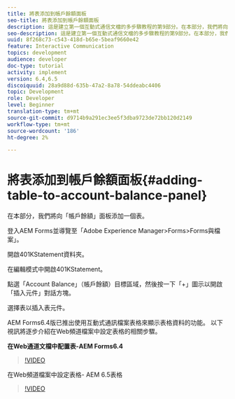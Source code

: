 ```yaml
---
title: 將表添加到帳戶餘額面板
seo-title: 將表添加到帳戶餘額面板
description: 這是建立第一個互動式通信文檔的多步驟教程的第9部分。在本部分，我們將向「帳戶餘額」面板添加一個表。
seo-description: 這是建立第一個互動式通信文檔的多步驟教程的第9部分。在本部分，我們將向「帳戶餘額」面板添加一個表。
uuid: 8f268c73-c543-418d-b65e-5beaf9660e42
feature: Interactive Communication
topics: development
audience: developer
doc-type: tutorial
activity: implement
version: 6.4,6.5
discoiquuid: 28a9d88d-635b-47a2-8a78-54ddeabc4406
topic: Development
role: Developer
level: Beginner
translation-type: tm+mt
source-git-commit: d9714b9a291ec3ee5f3dba9723de72bb120d2149
workflow-type: tm+mt
source-wordcount: '186'
ht-degree: 2%

---
```



# 將表添加到帳戶餘額面板{#adding-table-to-account-balance-panel}

在本部分，我們將向「帳戶餘額」面板添加一個表。

登入AEM Forms並導覽至「Adobe Experience Manager>Forms>Forms與檔案」。

開啟401KStatement資料夾。

在編輯模式中開啟401KStatement。

點選「Account Balance」（帳戶餘額）目標區域，然後按一下「+」圖示以開啟「插入元件」對話方塊。

選擇表以插入表元件。

AEM Forms6.4版已推出使用互動式通訊檔案表格來顯示表格資料的功能。 以下視訊將逐步介紹在Web頻道檔案中設定表格的相關步驟。

**在Web通道文檔中配置表-AEM Forms6.4**

>[!VIDEO](https://video.tv.adobe.com/v/22360/?quality=9&learn=on)

在Web頻道檔案中設定表格- AEM 6.5表格

>[!VIDEO](https://video.tv.adobe.com/v/27847?quality=9&learn=on)


